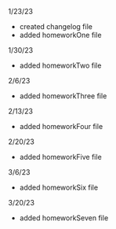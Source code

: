 1/23/23 
  - created changelog file
  - added homeworkOne file
 
1/30/23
  - added homeworkTwo file

2/6/23
  - added homeworkThree file

2/13/23
  - added homeworkFour file

2/20/23
  - added homeworkFive file

3/6/23
  - added homeworkSix file

3/20/23
  - added homeworkSeven file
